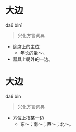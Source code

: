 # 大边
da6 bin1
> 兴化方言词典
- 筵席上的主位
  - 年长的坐～。
- 器具上朝外的一边。

# 大边
da6 bin
> 兴化方言词典
- 方位上指某一边
  - 东～；南～；西～；北～。

